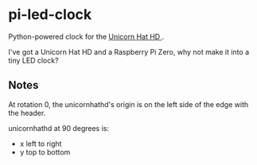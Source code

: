 # pi-led-clock

Python-powered clock for the [ Unicorn Hat HD ](http://docs.pimoroni.com/unicornhathd/).

I've got a Unicorn Hat HD and a Raspberry Pi Zero, why not make it into a tiny LED clock?

## Notes

At rotation 0, the unicornhathd's origin is on the left side of the edge with the header.

unicornhathd at 90 degrees is:
- x left to right
- y top to bottom
